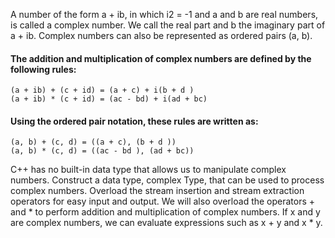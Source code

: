 A number of the form a + ib, in which i2 = -1 and a and b are real numbers, is called a complex number. We call the real part and b the imaginary part of a + ib. Complex numbers can also be represented as ordered pairs (a, b). 
#### The addition and multiplication of complex numbers are defined by the following rules:
    (a + ib) + (c + id) = (a + c) + i(b + d )
    (a + ib) * (c + id) = (ac - bd) + i(ad + bc)
#### Using the ordered pair notation, these rules are written as:
    (a, b) + (c, d) = ((a + c), (b + d ))
    (a, b) * (c, d) = ((ac - bd ), (ad + bc))
C++ has no built-in data type that allows us to manipulate complex numbers. 
Construct a data type, complex Type, that can be used to process complex numbers. 
Overload the stream insertion and stream extraction operators for easy input and output. 
We will also overload the operators + and * to perform addition and multiplication of complex numbers. 
If x and y are complex numbers, we can evaluate expressions such as x + y and x * y.